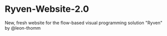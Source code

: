 # Ryven-Website-2.0
New, fresh website for the flow-based visual programming solution "Ryven" by @leon-thomm
